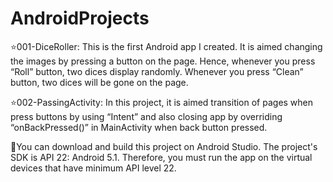 # AndroidProjects
⭐️001-DiceRoller: This is the first Android app I created. It is aimed changing the images by pressing a button on the page. 
Hence, whenever you press “Roll” button, two dices display randomly. Whenever you press “Clean” button, two dices will be gone on the page.

⭐️002-PassingActivity: In this project, it is aimed transition of pages when press buttons by using “Intent” and also closing app by overriding “onBackPressed()” in MainActivity when back button pressed.

🔨You can download and build this project on Android Studio. The project's SDK is API 22: Android 5.1. 
Therefore, you must run the app on the virtual devices that have minimum API level 22.
